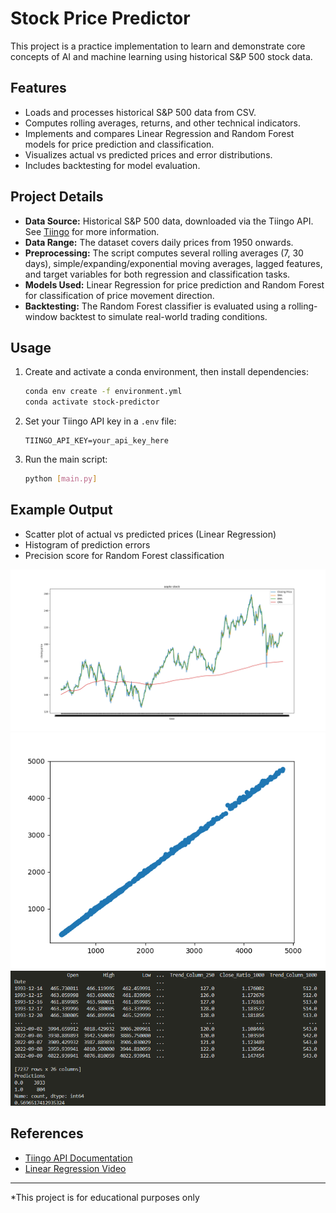 # Stock Price Predictor

This project is a practice implementation to learn and demonstrate core concepts of AI and machine learning using historical S&P 500 stock data.

## Features

- Loads and processes historical S&P 500 data from CSV.
- Computes rolling averages, returns, and other technical indicators.
- Implements and compares Linear Regression and Random Forest models for price prediction and classification.
- Visualizes actual vs predicted prices and error distributions.
- Includes backtesting for model evaluation.

## Project Details

- **Data Source:** Historical S&P 500 data, downloaded via the Tiingo API. See [Tiingo](https://www.tiingo.com/) for more information.
- **Data Range:** The dataset covers daily prices from 1950 onwards.
- **Preprocessing:** The script computes several rolling averages (7, 30 days), simple/expanding/exponential moving averages, lagged features, and target variables for both regression and classification tasks.
- **Models Used:** Linear Regression for price prediction and Random Forest for classification of price movement direction.
- **Backtesting:** The Random Forest classifier is evaluated using a rolling-window backtest to simulate real-world trading conditions.

## Usage

1. Create and activate a conda environment, then install dependencies:
    ```sh
    conda env create -f environment.yml
    conda activate stock-predictor
    ```
2. Set your Tiingo API key in a `.env` file:
    ```
    TIINGO_API_KEY=your_api_key_here
    ```
3. Run the main script:
    ```sh
    python [main.py]
    ```

## Example Output

- Scatter plot of actual vs predicted prices (Linear Regression)
- Histogram of prediction errors
- Precision score for Random Forest classification

![Stock data visualized in a line graph](Stock_png1.png)
![Scatter plot of actual vs prediced](linreg_accuracy.png)
![Output of program run](output.png)

## References

- [Tiingo API Documentation](https://www.tiingo.com/documentation/end-of-day)
- [Linear Regression Video](https://www.youtube.com/watch?v=1O_BenficgE)

---

*This project is for educational purposes only